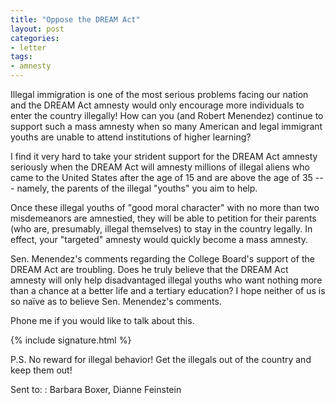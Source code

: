 ```yaml
---
title: "Oppose the DREAM Act"
layout: post
categories:
- letter
tags:
- amnesty
---
```


Illegal immigration is one of the most serious problems facing our nation and the DREAM Act amnesty would only encourage more individuals to enter the country illegally! How can you (and Robert Menendez) continue to support such a mass amnesty when so many American and legal immigrant youths are unable to attend institutions of higher learning?

I find it very hard to take your strident support for the DREAM Act amnesty seriously when the DREAM Act will amnesty millions of illegal aliens who came to the United States after the age of 15 and are above the age of 35 --- namely, the parents of the illegal "youths" you aim to help.

Once these illegal youths of "good moral character" with no more than two misdemeanors are amnestied, they will be able to petition for their parents (who are, presumably, illegal themselves) to stay in the country legally. In effect, your "targeted" amnesty would quickly become a mass amnesty.

Sen. Menendez's comments regarding the College Board's support of the DREAM Act are troubling. Does he truly believe that the DREAM Act amnesty will only help disadvantaged illegal youths who want nothing more than a chance at a better life and a tertiary education? I hope neither of us is so naïve as to believe Sen. Menendez's comments.

Phone me if you would like to talk about this.

{% include signature.html %}

P.S. No reward for illegal behavior! Get the illegals out of the country and keep them out!

Sent to:
: Barbara Boxer, Dianne Feinstein
